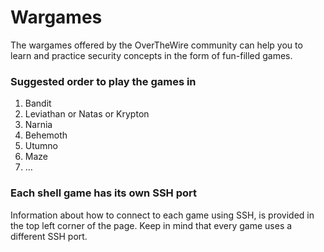 # Wargames

The wargames offered by the OverTheWire community can help you to learn and practice 
security concepts in the form of fun-filled games.

### Suggested order to play the games in

 1.   Bandit
 2.   Leviathan or Natas or Krypton
 3.   Narnia
 4.   Behemoth
 5.   Utumno
 6.   Maze
 7.   …

### Each shell game has its own SSH port

Information about how to connect to each game using SSH, is provided in the top left
corner of the page. Keep in mind that every game uses a different SSH port.
